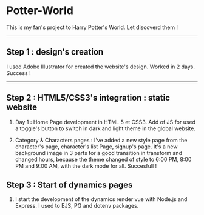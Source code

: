 # Potter-World
This is my fan's project to Harry Potter's World. Let discoverd them !


---------


## Step 1 : design's creation

I used Adobe Illustrator for created the website's design. Worked in 2 days. Success !

---


## Step 2 : HTML5/CSS3's integration : static website

1. Day 1 : Home Page development in HTML 5 et CSS3. Add of JS for used a toggle's button to switch in dark and light theme in the global website.

2. Category & Characters pages : I've added a new style page from the character's page, character's list Page, signup's page. It's a new background image in 3 parts for a good transition in transform and changed hours, because the theme changed of style to 6:00 PM, 8:00 PM and 9:00 AM, with the dark mode for all. Succesfull !

## Step 3 : Start of dynamics pages

1. I start the development of the dynamics render vue with Node.js and Express. I used to EJS, PG and dotenv packages.
